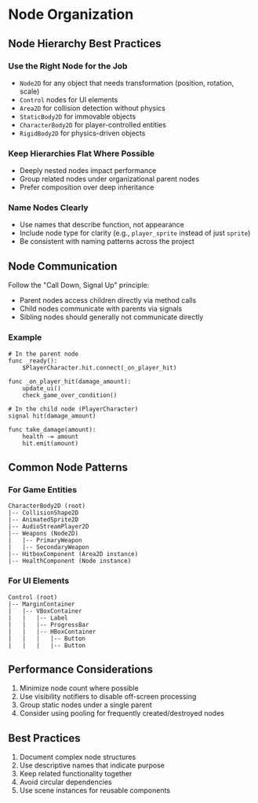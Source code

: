 # Node Organization

## Node Hierarchy Best Practices

### Use the Right Node for the Job

- `Node2D` for any object that needs transformation (position, rotation, scale)
- `Control` nodes for UI elements
- `Area2D` for collision detection without physics
- `StaticBody2D` for immovable objects
- `CharacterBody2D` for player-controlled entities
- `RigidBody2D` for physics-driven objects

### Keep Hierarchies Flat Where Possible

- Deeply nested nodes impact performance
- Group related nodes under organizational parent nodes
- Prefer composition over deep inheritance

### Name Nodes Clearly

- Use names that describe function, not appearance
- Include node type for clarity (e.g., `player_sprite` instead of just `sprite`)
- Be consistent with naming patterns across the project

## Node Communication

Follow the "Call Down, Signal Up" principle:
- Parent nodes access children directly via method calls
- Child nodes communicate with parents via signals
- Sibling nodes should generally not communicate directly

### Example

```gdscript
# In the parent node
func _ready():
    $PlayerCharacter.hit.connect(_on_player_hit)

func _on_player_hit(damage_amount):
    update_ui()
    check_game_over_condition()

# In the child node (PlayerCharacter)
signal hit(damage_amount)

func take_damage(amount):
    health -= amount
    hit.emit(amount)
```

## Common Node Patterns

### For Game Entities
```
CharacterBody2D (root)
|-- CollisionShape2D
|-- AnimatedSprite2D
|-- AudioStreamPlayer2D
|-- Weapons (Node2D)
|   |-- PrimaryWeapon
|   |-- SecondaryWeapon
|-- HitboxComponent (Area2D instance)
|-- HealthComponent (Node instance)
```

### For UI Elements
```
Control (root)
|-- MarginContainer
|   |-- VBoxContainer
|   |   |-- Label
|   |   |-- ProgressBar
|   |   |-- HBoxContainer
|   |   |   |-- Button
|   |   |   |-- Button
```

## Performance Considerations

1. Minimize node count where possible
2. Use visibility notifiers to disable off-screen processing
3. Group static nodes under a single parent
4. Consider using pooling for frequently created/destroyed nodes

## Best Practices

1. Document complex node structures
2. Use descriptive names that indicate purpose
3. Keep related functionality together
4. Avoid circular dependencies
5. Use scene instances for reusable components
